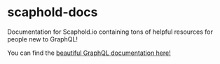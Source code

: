 # scaphold-docs
Documentation for Scaphold.io containing tons of helpful resources for people new to GraphQL!

You can find the [beautiful GraphQL documentation here!](https://docs.scaphold.io)
